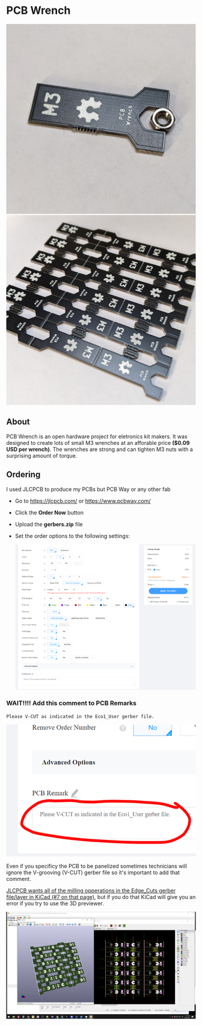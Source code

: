 # PCB Wrench

![PCB Wrench holding an M3 Nut](docs/pcb-wrench.jpg)
![100mm x 100mm Panel of 18 PCB Wrenchs](docs/panel.jpg)

## About

PCB Wrench is an open hardware project for eletronics kit makers. It was designed to create lots of small M3 wrenches at an afforable price **($0.09 USD per wrench)**. The wrenches are strong and can tighten M3 nuts with a surprising amount of torque.

## Ordering

I used JLCPCB to produce my PCBs but PCB Way or any other fab

- Go to https://jlcpcb.com/ or https://www.pcbway.com/

- Click the **Order Now** button

- Upload the **gerbers.zip** file

- Set the order options to the following settings:

  ![Screenshot with order options selected](docs/order-options.png)


### **WAIT!!!! Add this comment to PCB Remarks**

    Please V-CUT as indicated in the Eco1_User gerber file.

![Screenshot with comments section highlighted](docs/order-options-remark.png)


Even if you specificy the PCB to be panelized sometimes technicians will ignore the V-grooving (V-CUT) gerber file so it's important to add that comment. 

[JLCPCB wants all of the milling opperations in the Edge_Cuts gerber file/layer in KiCad (#7 on that page)](https://support.jlcpcb.com/article/68-instructions-for-ordering), but if you do that KiCad will give you an error if you try to use the 3D previewer.

![Screenshot showing V-cut on the Eco1_User layer](docs/screenshot.png)


